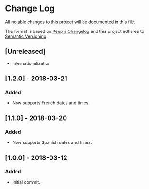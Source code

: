# Change Log
All notable changes to this project will be documented in this file.

The format is based on [Keep a Changelog](http://keepachangelog.com/)
and this project adheres to [Semantic Versioning](http://semver.org/).

## [Unreleased]
- Internationalization

## [1.2.0] - 2018-03-21
### Added
- Now supports French dates and times.

## [1.1.0] - 2018-03-20
### Added
- Now supports Spanish dates and times.

## [1.0.0] - 2018-03-12
### Added
- Initial commit.